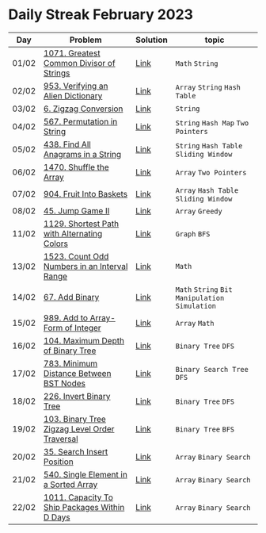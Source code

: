 # Daily Streak February 2023

|Day|Problem|Solution|topic|
|---|-------|--------|-----|
|01/02|[1071. Greatest Common Divisor of Strings](https://leetcode.com/problems/greatest-common-divisor-of-strings/)|[Link](./1071-greatest_common_divisor_of_strings.cpp)|`Math` `String`|
|02/02|[953. Verifying an Alien Dictionary](https://leetcode.com/problems/verifying-an-alien-dictionary/)|[Link](./953-verifying_an_alien_dictionary.cpp)|`Array` `String` `Hash Table`|
|03/02|[6. Zigzag Conversion](https://leetcode.com/problems/zigzag-conversion/)|[Link](./6-Zigzag_Conversion.cpp)|`String`|
|04/02|[567. Permutation in String](https://leetcode.com/problems/permutation-in-string/)|[Link](./567-permutation_in_string.cpp)|`String` `Hash Map` `Two Pointers`|
|05/02|[438. Find All Anagrams in a String](https://leetcode.com/problems/find-all-anagrams-in-a-string/)|[Link](./438-find_all_anagrams_in_a_string.cpp)|`String` `Hash Table` `Sliding Window`|
|06/02|[1470. Shuffle the Array](https://leetcode.com/problems/shuffle-the-array/)|[Link](./1470-shuffle_the_array.cpp)|`Array` `Two Pointers`|
|07/02|[904. Fruit Into Baskets](https://leetcode.com/problems/fruit-into-baskets/)|[Link](./904-fruit_into_baskets.cpp)|`Array` `Hash Table` `Sliding Window`|
|08/02|[45. Jump Game II](https://leetcode.com/problems/jump-game-ii/)|[Link](./45-jump_game_ii.cpp)|`Array` `Greedy`|
|11/02|[1129. Shortest Path with Alternating Colors](https://leetcode.com/problems/shortest-path-with-alternating-colors/)|[Link](./1129-shortest_path_with_alternating_colors.cpp)|`Graph` `BFS`|
|13/02|[1523. Count Odd Numbers in an Interval Range](https://leetcode.com/problems/count-odd-numbers-in-an-interval-range/)|[Link](./1523-count_odd_numbers_in_an_interval_range.cpp)|`Math`|
|14/02|[67. Add Binary](https://leetcode.com/problems/add-binary/)|[Link](./67-add_binary.cpp)|`Math` `String` `Bit Manipulation` `Simulation`|
|15/02|[989. Add to Array-Form of Integer](https://leetcode.com/problems/add-to-array-form-of-integer/)|[Link](./989-add_to_array_form_of_integer.cpp)|`Array` `Math`|
|16/02|[104. Maximum Depth of Binary Tree](https://leetcode.com/problems/maximum-depth-of-binary-tree/)|[Link](./104-maximum_depth_of_binary_tree.cpp)|`Binary Tree` `DFS`|
|17/02|[783. Minimum Distance Between BST Nodes](https://leetcode.com/problems/minimum-distance-between-bst-nodes/)|[Link](./783-minimum_distance_between_bst_nodes.cpp)|`Binary Search Tree` `DFS`|
|18/02|[226. Invert Binary Tree](https://leetcode.com/problems/invert-binary-tree/)|[Link](./226-invert_binary_tree.cpp)|`Binary Tree` `DFS`|
|19/02|[103. Binary Tree Zigzag Level Order Traversal](https://leetcode.com/problems/binary-tree-zigzag-level-order-traversal/)|[Link](./103-binary_tree_zigzag_level_order_traversal.cpp)|`Binary Tree` `BFS`|
|20/02|[35. Search Insert Position](https://leetcode.com/problems/search-insert-position/)|[Link](./35-serach_insert_position.cpp)|`Array` `Binary Search`|
|21/02|[540. Single Element in a Sorted Array](https://leetcode.com/problems/single-element-in-a-sorted-array/)|[Link](./540-single_element_in_a_sorted_array.cpp)|`Array` `Binary Search`|
|22/02|[1011. Capacity To Ship Packages Within D Days](https://leetcode.com/problems/capacity-to-ship-packages-within-d-days/)|[Link](./1011-capacity_to_ship_packages_within_d_days.cpp)|`Array` `Binary Search`|
